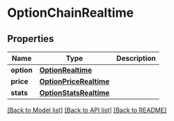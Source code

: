 # OptionChainRealtime

[//]: # (CLASS:IntrinioSDK::OptionChainRealtime)

[//]: # (KIND:object)

## Properties

[//]: # (START_DEFINITION)

Name | Type | Description
------------ | ------------- | -------------
**option** | [**OptionRealtime**](OptionRealtime.md) |  &nbsp;
**price** | [**OptionPriceRealtime**](OptionPriceRealtime.md) |  &nbsp;
**stats** | [**OptionStatsRealtime**](OptionStatsRealtime.md) |  &nbsp;

[//]: # (END_DEFINITION)


[//]: # (CONTAINED_CLASS:IntrinioSDK::OptionRealtime)


[//]: # (CONTAINED_CLASS:IntrinioSDK::OptionPriceRealtime)


[//]: # (CONTAINED_CLASS:IntrinioSDK::OptionStatsRealtime)


[[Back to Model list]](../README.md#documentation-for-models) [[Back to API list]](../README.md#documentation-for-api-endpoints) [[Back to README]](../README.md)


